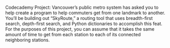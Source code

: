 Codecademy Project: Vancouver’s public metro system has asked you to help create a program to help commuters get from one landmark to another. You’ll be building out 
“SkyRoute,” a routing tool that uses breadth-first search, depth-first search, and Python dictionaries to accomplish this feat. For the purposes of this project, 
you can assume that it takes the same amount of time to get from each station to each of its connected neighboring stations.
